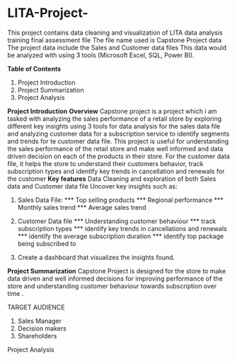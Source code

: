 # LITA-Project-
This project contains data cleaning and visualization of LITA data analysis training final assessment file
The file name used is Capstone Project data
The project data include the Sales and Customer data files
This data would be analyzed with using 3 tools (Microsoft Excel, SQL, Power BI).

**Table of Contents**
1. Project Introduction
2. Project Summarization
3. Project Analysis

**Project Introduction**
**Overview**
Capstone project is a project which i am tasked with analyzing the sales performance of a retail store by exploring different key insights using 3 tools for data analysis for the sales data file and analyzing customer data for a subscription service to identify segments and trends for te customer data file.
This project is useful for understanding the sales performance of the retail store and make well informed and data driven decision on each of the products in their store.
For the customer data file, it helps the store to understand their customers behavior, track subscription types and identify key trends in cancellation and renewals for the customer
**Key features**
Data Cleaning and exploration of both Sales data and Customer data file
Uncover key insights such as:
1. Sales Data File:
*** Top selling products
*** Regional performance
*** Monthly sales trend
*** Average sales trend

2. Customer Data file
*** Understanding customer behaviour
*** track subscription types
*** identify key trends in cancellations and renewals
*** identify the average subscription duration
*** identify top package being subscribed to

3. Create a dashboard that visualizes the insights found.
   
**Project Summarization**
Capstone Project is designed for the store to make data driven and well informed decisions for improving performance of the store and understanding customer behaviour towards subscription over time .

TARGET AUDIENCE
1. Sales Manager
2. Decision makers
3. Shareholders

Project Analysis



